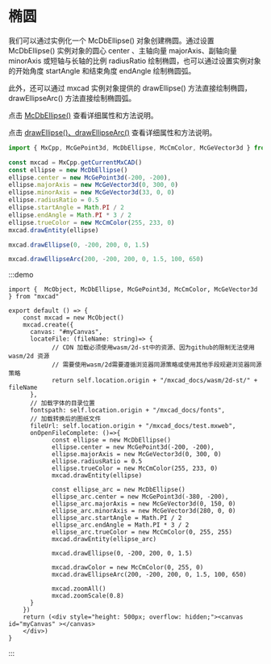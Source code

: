 # 椭圆

我们可以通过实例化一个 McDbEllipse() 对象创建椭圆。通过设置 McDbEllipse() 实例对象的圆心 center 、主轴向量 majorAxis、副轴向量 minorAxis 或短轴与长轴的比例 radiusRatio 绘制椭圆，也可以通过设置实例对象的开始角度 startAngle 和结束角度 endAngle 绘制椭圆弧。

此外，还可以通过 mxcad 实例对象提供的 drawEllipse() 方法直接绘制椭圆，drawEllipseArc() 方法直接绘制椭圆弧。

点击 [McDbEllipse()](../../api/classes/2d.McDbEllipse.md) 查看详细属性和方法说明。

点击 [drawEllipse()、drawEllipseArc()](../../api/classes/2d.McObject.md#drawellipse) 查看详细属性和方法说明。

```ts
import { MxCpp, McGePoint3d, McDbEllipse, McCmColor, McGeVector3d } from "mxcad"

const mxcad = MxCpp.getCurrentMxCAD()
const ellipse = new McDbEllipse()
ellipse.center = new McGePoint3d(-200, -200),
ellipse.majorAxis = new McGeVector3d(0, 300, 0)
ellipse.minorAxis = new McGeVector3d(33, 0, 0)
ellipse.radiusRatio = 0.5
ellipse.startAngle = Math.PI / 2
ellipse.endAngle = Math.PI * 3 / 2
ellipse.trueColor = new McCmColor(255, 233, 0)
mxcad.drawEntity(ellipse)

mxcad.drawEllipse(0, -200, 200, 0, 1.5)

mxcad.drawEllipseArc(200, -200, 200, 0, 1.5, 100, 650)
```

:::demo
```tsx
import {  McObject, McDbEllipse, McGePoint3d, McCmColor, McGeVector3d } from "mxcad"

export default () => {
    const mxcad = new McObject()
    mxcad.create({
      canvas: "#myCanvas",
      locateFile: (fileName: string)=> {
            // CDN 加载必须使用wasm/2d-st中的资源、因为github的限制无法使用wasm/2d 资源
            // 需要使用wasm/2d需要遵循浏览器同源策略或使用其他手段规避浏览器同源策略
            return self.location.origin + "/mxcad_docs/wasm/2d-st/" + fileName
      },
      // 加载字体的目录位置
      fontspath: self.location.origin + "/mxcad_docs/fonts",
      // 加载转换后的图纸文件
      fileUrl: self.location.origin + "/mxcad_docs/test.mxweb",
      onOpenFileComplete: ()=>{
            const ellipse = new McDbEllipse()
            ellipse.center = new McGePoint3d(-200, -200),
            ellipse.majorAxis = new McGeVector3d(0, 300, 0)
            ellipse.radiusRatio = 0.5
            ellipse.trueColor = new McCmColor(255, 233, 0)
            mxcad.drawEntity(ellipse)

            const ellipse_arc = new McDbEllipse()
            ellipse_arc.center = new McGePoint3d(-380, -200),
            ellipse_arc.majorAxis = new McGeVector3d(0, 150, 0)
            ellipse_arc.minorAxis = new McGeVector3d(280, 0, 0)
            ellipse_arc.startAngle = Math.PI / 2
            ellipse_arc.endAngle = Math.PI * 3 / 2
            ellipse_arc.trueColor = new McCmColor(0, 255, 255)
            mxcad.drawEntity(ellipse_arc)

            mxcad.drawEllipse(0, -200, 200, 0, 1.5)

            mxcad.drawColor = new McCmColor(0, 255, 0)       
            mxcad.drawEllipseArc(200, -200, 200, 0, 1.5, 100, 650)

            mxcad.zoomAll()
            mxcad.zoomScale(0.8)
      }
    })
    return (<div style="height: 500px; overflow: hidden;"><canvas id="myCanvas" ></canvas>
    </div>)
}
```
:::
